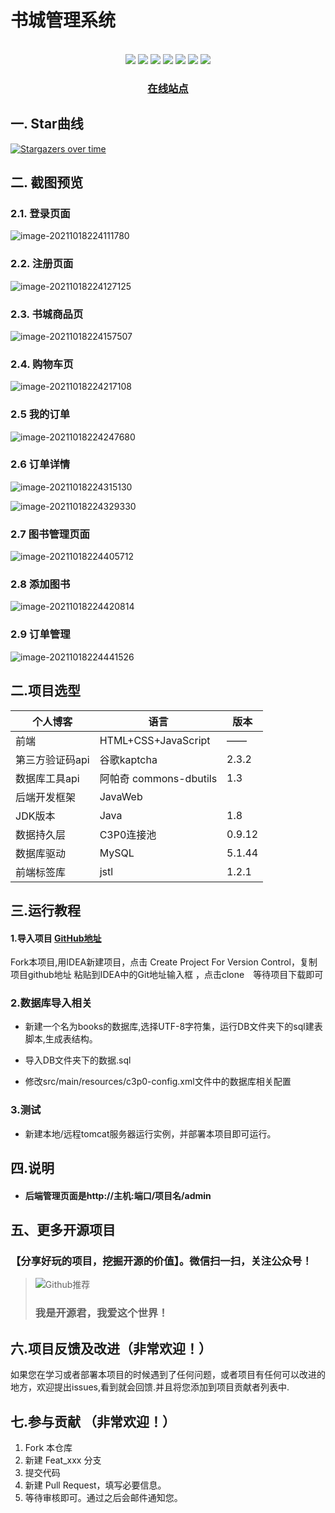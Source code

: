 # 书城管理系统

<br>
<div align="center">
    <img src="https://img.shields.io/badge/后端框架-JavaWeb-blue">
    <img src="https://img.shields.io/badge/数据源-MySQL-green">
    <img src="https://img.shields.io/badge/数据库连接池-C3P0-orange">
    <img src="https://img.shields.io/badge/前端表现层-CSS-red"> 
    <img src="https://img.shields.io/badge/前端行为层-JS&Jquery-red"> 
    <img src="https://img.shields.io/badge/后端架构-MVC-red"> 
  <img src="https://visitor-badge.glitch.me/badge?page_id=shaoxiongdu.books" >

<h3>
    <a href="https://shaoxiongdu.github.io/books/#/" target="_blank">在线站点 </a>
</h3>

</div>

## 一. Star曲线

[![Stargazers over time](https://starchart.cc/shaoxiongdu/books.svg)](https://github.com/shaoxiongdu/books)

## 二. 截图预览

### 2.1. 登录页面

![image-20211018224111780](https://images-1301128659.cos.ap-beijing.myqcloud.com/image-20211018224111780.png)

### 2.2. 注册页面

![image-20211018224127125](https://images-1301128659.cos.ap-beijing.myqcloud.com/image-20211018224127125.png)

### 2.3. 书城商品页

![image-20211018224157507](https://images-1301128659.cos.ap-beijing.myqcloud.com/image-20211018224157507.png)

### 2.4. 购物车页

![image-20211018224217108](https://images-1301128659.cos.ap-beijing.myqcloud.com/image-20211018224217108.png)

### 2.5 我的订单

![image-20211018224247680](https://images-1301128659.cos.ap-beijing.myqcloud.com/image-20211018224247680.png)

### 2.6 订单详情

![image-20211018224315130](https://images-1301128659.cos.ap-beijing.myqcloud.com/image-20211018224315130.png)

![image-20211018224329330](https://images-1301128659.cos.ap-beijing.myqcloud.com/image-20211018224329330.png)

### 2.7 图书管理页面

![image-20211018224405712](https://images-1301128659.cos.ap-beijing.myqcloud.com/image-20211018224405712.png)

### 2.8 添加图书

![image-20211018224420814](https://images-1301128659.cos.ap-beijing.myqcloud.com/image-20211018224420814.png)

### 2.9 订单管理

![image-20211018224441526](https://images-1301128659.cos.ap-beijing.myqcloud.com/image-20211018224441526.png)

## 二.项目选型

| 个人博客        | 语言                   | 版本   |
| --------------- | ---------------------- | ------ |
| 前端            | HTML+CSS+JavaScript    | ——     |
| 第三方验证码api | 谷歌kaptcha            | 2.3.2  |
| 数据库工具api   | 阿帕奇 commons-dbutils | 1.3    |
| 后端开发框架    | JavaWeb                |        |
| JDK版本         | Java                   | 1.8    |
| 数据持久层      | C3P0连接池             | 0.9.12 |
| 数据库驱动      | MySQL                  | 5.1.44 |
| 前端标签库      | jstl                   | 1.2.1  |

## 三.运行教程

#### 1.导入项目 [GitHub地址](https://github.com/shaoxiongdu/blog)

Fork本项目,用IDEA新建项目，点击 Create Project For Version Control，复制项目github地址 粘贴到IDEA中的Git地址输入框 ，点击clone　等待项目下载即可

### 2.数据库导入相关

- 新建一个名为books的数据库,选择UTF-8字符集，运行DB文件夹下的sql建表脚本,生成表结构。

- 导入DB文件夹下的数据.sql
- 修改src/main/resources/c3p0-config.xml文件中的数据库相关配置

### 3.测试

- 新建本地/远程tomcat服务器运行实例，并部署本项目即可运行。



## 四.说明

- #### 后端管理页面是http://主机:端口/项目名/admin

## 五、更多开源项目

### 【分享好玩的项目，挖掘开源的价值】。微信扫一扫，关注公众号！

> ![Github推荐](https://gitee.com/ShaoxiongDu/imageBed/raw/master/image-20210820144130666.png)
>
> ### 我是开源君，我爱这个世界！

## 六.项目反馈及改进（非常欢迎！）

如果您在学习或者部署本项目的时候遇到了任何问题，或者项目有任何可以改进的地方，欢迎提出issues,看到就会回馈.并且将您添加到项目贡献者列表中.

## 七.参与贡献 （非常欢迎！）

1. Fork 本仓库
2. 新建 Feat_xxx 分支
3. 提交代码
4. 新建 Pull Request，填写必要信息。
5. 等待审核即可。通过之后会邮件通知您。
